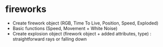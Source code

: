 # fireworks

- Create firework object (RGB, Time To Live, Position, Speed, Exploded)
- Basic functions (Speed, Movement + White Noise) 
- Create explosion object (firework object + added attributes, type) : straightforward rays or falling down 
